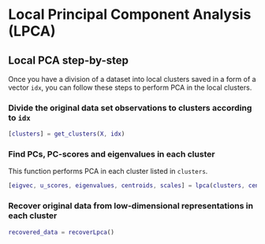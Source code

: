 # Local Principal Component Analysis (LPCA)


## Local PCA step-by-step

Once you have a division of a dataset into local clusters saved in a form of a vector `idx`, you can follow these steps to perform PCA in the local clusters.

### Divide the original data set observations to clusters according to `idx`

```matlab
[clusters] = get_clusters(X, idx)
```

### Find PCs, PC-scores and eigenvalues in each cluster

This function performs PCA in each cluster listed in `clusters`.

```matlab
[eigvec, u_scores, eigenvalues, centroids, scales] = lpca(clusters, cent_crit, scal_crit)
```

### Recover original data from low-dimensional representations in each cluster

```matlab
recovered_data = recoverLpca()
```

